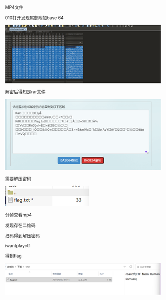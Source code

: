 MP4文件

010打开发现尾部附加base 64

![image-20250327210234856](./assets/image-20250327210234856.png)

解密后得知是rar文件

![image-20250327210237979](./assets/image-20250327210237979.png)

需要解压密码

![image-20250327210243446](./assets/image-20250327210243446.png)

分帧查看mp4

发现存在二维码

扫码得到解压密码

iwantplayctf

得到flag

![image-20250327210253001](./assets/image-20250327210253001.png)